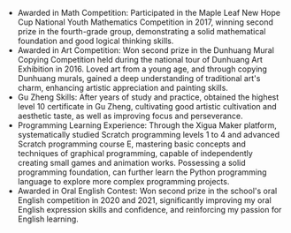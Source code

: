 - Awarded in Math Competition: Participated in the Maple Leaf New Hope Cup National Youth Mathematics Competition in 2017, winning second prize in the fourth-grade group, demonstrating a solid mathematical foundation and good logical thinking skills.  
- Awarded in Art Competition: Won second prize in the Dunhuang Mural Copying Competition held during the national tour of Dunhuang Art Exhibition in 2016. Loved art from a young age, and through copying Dunhuang murals, gained a deep understanding of traditional art's charm, enhancing artistic appreciation and painting skills.  
- Gu Zheng Skills: After years of study and practice, obtained the highest level 10 certificate in Gu Zheng, cultivating good artistic cultivation and aesthetic taste, as well as improving focus and perseverance.  
- Programming Learning Experience: Through the Xigua Maker platform, systematically studied Scratch programming levels 1 to 4 and advanced Scratch programming course E, mastering basic concepts and techniques of graphical programming, capable of independently creating small games and animation works. Possessing a solid programming foundation, can further learn the Python programming language to explore more complex programming projects.  
- Awarded in Oral English Contest: Won second prize in the school's oral English competition in 2020 and 2021, significantly improving my oral English expression skills and confidence, and reinforcing my passion for English learning.  
